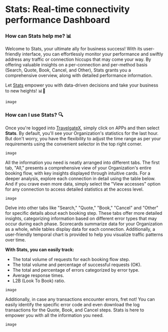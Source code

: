 ﻿---
sidebar_position: 1
---

# Stats: Real-time connectivity performance Dashboard

### How can Stats help me? 📊
Welcome to Stats, your ultimate ally for business success! With its user-friendly interface, you can effortlessly monitor your performance and swiftly address any traffic or connection hiccups that may come your way. By offering valuable insights on a per-connection and per-method basis (Search, Quote, Book, Cancel, and Other), Stats grants you a comprehensive overview, along with detailed performance information.

Let [Stats](https://app.travelgatex.com/apps/stats) empower you with data-driven decisions and take your business to new heights! 📊🚀

```
image
```

### How can I use Stats? 🔍
Once you're logged into [TravelgateX](https://www.travelgatex.com/), simply click on APPs and then select **Stats**. By default, you'll see your Organization's statistics for the last hour. But don't worry, you have the flexibility to adjust the time range as per your requirements using the convenient selector in the top right corner.

```
image
```

All the information you need is neatly arranged into different tabs. The first tab, "All," presents a comprehensive view of your Organization's entire booking flow, with key insights displayed through intuitive cards. For a deeper analysis, explore each connection in detail using the table below. And if you crave even more data, simply select the "View accesses" option for any connection to access detailed statistics at the access level.

```
image
```


Delve into other tabs like "Search," "Quote," "Book," "Cancel" and "Other" for specific details about each booking step. These tabs offer more detailed insights, categorizing information based on different error types that may occur during each phase. Scorecards summarize data for your Organization as a whole, while tables display data for each connection. Additionally, a user-friendly temporal chart is provided to help you visualize traffic patterns over time.

**With Stats, you can easily track:**

- The total volume of requests for each booking flow step.
- The total volume and percentage of successful requests (OK).
- The total and percentage of errors categorized by error type.
- Average response times.
- L2B (Look To Book) ratio.


```
image
```

Additionally, in case any transactions encounter errors, fret not! You can easily identify the specific error code and even download the log transactions for the Quote, Book, and Cancel steps. Stats is here to empower you with all the information you need.

```
image
```

 